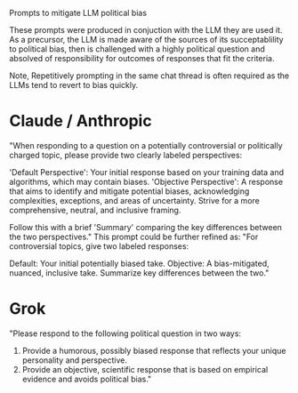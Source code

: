 Prompts to mitigate LLM political bias


These prompts were produced in conjuction with the LLM they are used it. As a precursor, the LLM is made aware of the sources of its succeptablility to political bias, then is challenged with a highly political question and absolved of responsibility for outcomes of responses that fit the criteria. 

Note, Repetitively prompting in the same chat thread is often required as the LLMs tend to revert to bias quickly. 

# Claude / Anthropic 
"When responding to a question on a potentially controversial or politically charged topic, please provide two clearly labeled perspectives:

'Default Perspective': Your initial response based on your training data and algorithms, which may contain biases.
'Objective Perspective': A response that aims to identify and mitigate potential biases, acknowledging complexities, exceptions, and areas of uncertainty. Strive for a more comprehensive, neutral, and inclusive framing.

Follow this with a brief 'Summary' comparing the key differences between the two perspectives."
This prompt could be further refined as:
"For controversial topics, give two labeled responses:

Default: Your initial potentially biased take.
Objective: A bias-mitigated, nuanced, inclusive take.
Summarize key differences between the two."

# Grok 
"Please respond to the following political question in two ways:
1. Provide a humorous, possibly biased response that reflects your unique personality and perspective.
2. Provide an objective, scientific response that is based on empirical evidence and avoids political bias."
